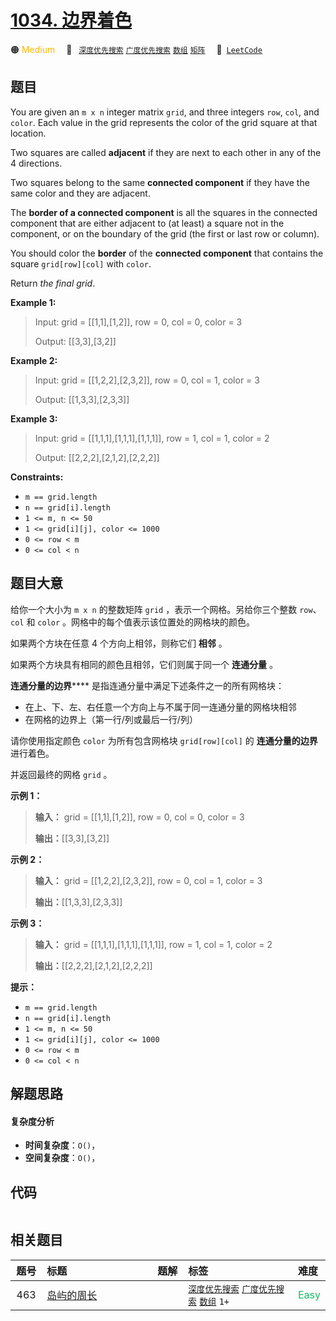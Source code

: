 # [1034. 边界着色](https://leetcode.com/problems/coloring-a-border)

🟠 <font color=#ffb800>Medium</font>&emsp; 🔖&ensp; [`深度优先搜索`](/tag/depth-first-search.md) [`广度优先搜索`](/tag/breadth-first-search.md) [`数组`](/tag/array.md) [`矩阵`](/tag/matrix.md)&emsp; 🔗&ensp;[`LeetCode`](https://leetcode.com/problems/coloring-a-border)

## 题目

You are given an `m x n` integer matrix `grid`, and three integers `row`,
`col`, and `color`. Each value in the grid represents the color of the grid
square at that location.

Two squares are called **adjacent** if they are next to each other in any of
the 4 directions.

Two squares belong to the same **connected component** if they have the same
color and they are adjacent.

The **border of a connected component** is all the squares in the connected
component that are either adjacent to (at least) a square not in the
component, or on the boundary of the grid (the first or last row or column).

You should color the **border** of the **connected component** that contains
the square `grid[row][col]` with `color`.

Return _the final grid_.



**Example 1:**

> Input: grid = [[1,1],[1,2]], row = 0, col = 0, color = 3
> 
> Output: [[3,3],[3,2]]

**Example 2:**

> Input: grid = [[1,2,2],[2,3,2]], row = 0, col = 1, color = 3
> 
> Output: [[1,3,3],[2,3,3]]

**Example 3:**

> Input: grid = [[1,1,1],[1,1,1],[1,1,1]], row = 1, col = 1, color = 2
> 
> Output: [[2,2,2],[2,1,2],[2,2,2]]

**Constraints:**

  * `m == grid.length`
  * `n == grid[i].length`
  * `1 <= m, n <= 50`
  * `1 <= grid[i][j], color <= 1000`
  * `0 <= row < m`
  * `0 <= col < n`


## 题目大意

给你一个大小为 `m x n` 的整数矩阵 `grid` ，表示一个网格。另给你三个整数 `row`、`col` 和 `color`
。网格中的每个值表示该位置处的网格块的颜色。

如果两个方块在任意 4 个方向上相邻，则称它们 **相邻** 。

如果两个方块具有相同的颜色且相邻，它们则属于同一个 **连通分量** 。

**连通分量的边界****** 是指连通分量中满足下述条件之一的所有网格块：

  * 在上、下、左、右任意一个方向上与不属于同一连通分量的网格块相邻
  * 在网格的边界上（第一行/列或最后一行/列）

请你使用指定颜色 `color` 为所有包含网格块 `grid[row][col]` 的 **连通分量的边界** 进行着色。

并返回最终的网格 `grid` 。



**示例 1：**

> 
> 
> 
> 
> 
> **输入：** grid = [[1,1],[1,2]], row = 0, col = 0, color = 3
> 
> **输出：**[[3,3],[3,2]]

**示例 2：**

> 
> 
> 
> 
> 
> **输入：** grid = [[1,2,2],[2,3,2]], row = 0, col = 1, color = 3
> 
> **输出：**[[1,3,3],[2,3,3]]

**示例 3：**

> 
> 
> 
> 
> 
> **输入：** grid = [[1,1,1],[1,1,1],[1,1,1]], row = 1, col = 1, color = 2
> 
> **输出：**[[2,2,2],[2,1,2],[2,2,2]]



**提示：**

  * `m == grid.length`
  * `n == grid[i].length`
  * `1 <= m, n <= 50`
  * `1 <= grid[i][j], color <= 1000`
  * `0 <= row < m`
  * `0 <= col < n`


## 解题思路

#### 复杂度分析

- **时间复杂度**：`O()`，
- **空间复杂度**：`O()`，

## 代码

```javascript

```

## 相关题目

<!-- prettier-ignore -->
| 题号 | 标题 | 题解 | 标签 | 难度 |
| :------: | :------ | :------: | :------ | :------ |
| 463 | [岛屿的周长](https://leetcode.com/problems/island-perimeter) |  |  [`深度优先搜索`](/tag/depth-first-search.md) [`广度优先搜索`](/tag/breadth-first-search.md) [`数组`](/tag/array.md) `1+` | <font color=#15bd66>Easy</font> |

<style>
.blue {
    background-color: #096dd9;
    padding: 0.25rem 0.5rem;
    margin: 0;
    font-size: 0.85em;
    border-radius: 3px;
    color: white;
    font-weight: 500;
}
table th:first-of-type { width: 10%; }
table th:nth-of-type(2) { width: 35%; }
table th:nth-of-type(3) { width: 10%; }
table th:nth-of-type(4) { width: 35%; }
table th:nth-of-type(5) { width: 10%; }
</style>
